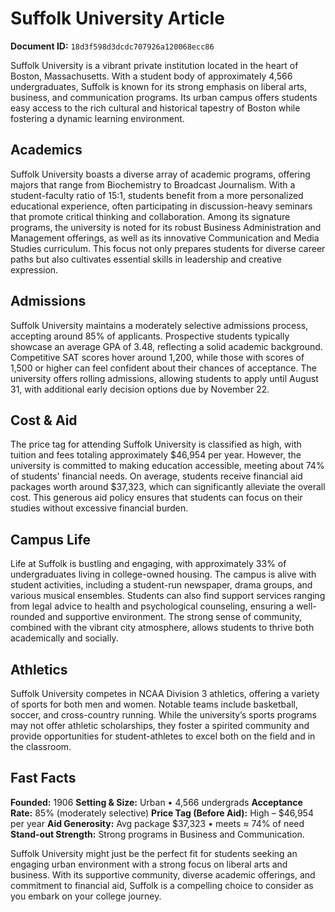 # Suffolk University Article

**Document ID:** `18d3f598d3dcdc707926a120068ecc86`

Suffolk University is a vibrant private institution located in the heart of Boston, Massachusetts. With a student body of approximately 4,566 undergraduates, Suffolk is known for its strong emphasis on liberal arts, business, and communication programs. Its urban campus offers students easy access to the rich cultural and historical tapestry of Boston while fostering a dynamic learning environment.

## Academics
Suffolk University boasts a diverse array of academic programs, offering majors that range from Biochemistry to Broadcast Journalism. With a student-faculty ratio of 15:1, students benefit from a more personalized educational experience, often participating in discussion-heavy seminars that promote critical thinking and collaboration. Among its signature programs, the university is noted for its robust Business Administration and Management offerings, as well as its innovative Communication and Media Studies curriculum. This focus not only prepares students for diverse career paths but also cultivates essential skills in leadership and creative expression.

## Admissions
Suffolk University maintains a moderately selective admissions process, accepting around 85% of applicants. Prospective students typically showcase an average GPA of 3.48, reflecting a solid academic background. Competitive SAT scores hover around 1,200, while those with scores of 1,500 or higher can feel confident about their chances of acceptance. The university offers rolling admissions, allowing students to apply until August 31, with additional early decision options due by November 22.

## Cost & Aid
The price tag for attending Suffolk University is classified as high, with tuition and fees totaling approximately $46,954 per year. However, the university is committed to making education accessible, meeting about 74% of students' financial needs. On average, students receive financial aid packages worth around $37,323, which can significantly alleviate the overall cost. This generous aid policy ensures that students can focus on their studies without excessive financial burden.

## Campus Life
Life at Suffolk is bustling and engaging, with approximately 33% of undergraduates living in college-owned housing. The campus is alive with student activities, including a student-run newspaper, drama groups, and various musical ensembles. Students can also find support services ranging from legal advice to health and psychological counseling, ensuring a well-rounded and supportive environment. The strong sense of community, combined with the vibrant city atmosphere, allows students to thrive both academically and socially.

## Athletics
Suffolk University competes in NCAA Division 3 athletics, offering a variety of sports for both men and women. Notable teams include basketball, soccer, and cross-country running. While the university’s sports programs may not offer athletic scholarships, they foster a spirited community and provide opportunities for student-athletes to excel both on the field and in the classroom.

## Fast Facts
**Founded:** 1906
**Setting & Size:** Urban • 4,566 undergrads
**Acceptance Rate:** 85% (moderately selective)
**Price Tag (Before Aid):** High – $46,954 per year
**Aid Generosity:** Avg package $37,323 • meets ≈ 74% of need
**Stand-out Strength:** Strong programs in Business and Communication.

Suffolk University might just be the perfect fit for students seeking an engaging urban environment with a strong focus on liberal arts and business. With its supportive community, diverse academic offerings, and commitment to financial aid, Suffolk is a compelling choice to consider as you embark on your college journey.
